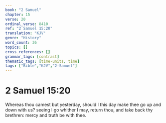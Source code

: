 ```yaml
---
book: "2 Samuel"
chapter: 15
verse: 20
ordinal_verse: 8410
ref: "2 Samuel 15:20"
translation: "KJV"
genre: "History"
word_count: 36
topics: []
cross_references: []
grammar_tags: [contrast]
thematic_tags: [time-units, time]
tags: ["Bible","KJV","2-Samuel"]
---
```


# 2 Samuel 15:20

Whereas thou camest but yesterday, should I this day make thee go up and down with us? seeing I go whither I may, return thou, and take back thy brethren: mercy and truth be with thee.
